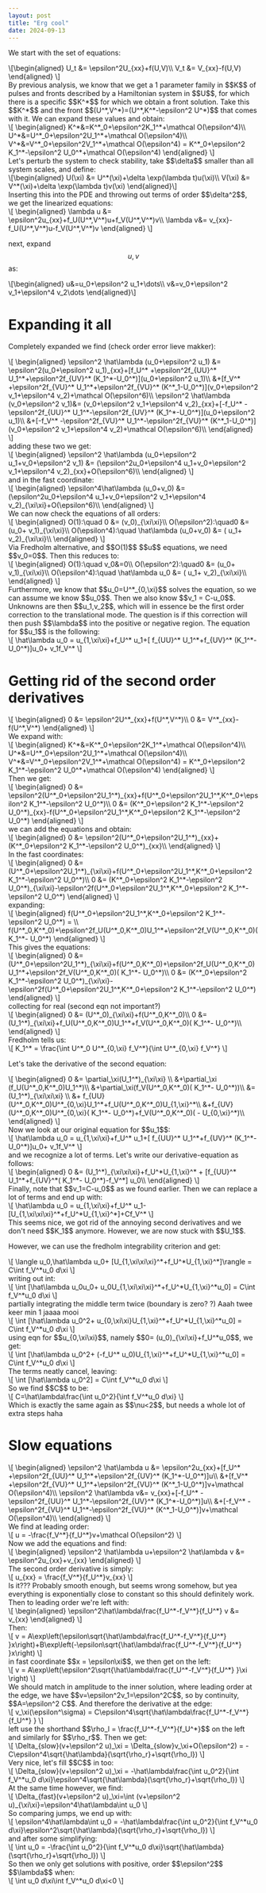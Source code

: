 ```yaml
---
layout: post
title: "Erg cool"
date: 2024-09-13
---
```

We start with the set of equations:
<div>\[\begin{aligned}
U_t &= \epsilon^2U_{xx}+f(U,V)\\
V_t &= V_{xx}-f(U,V)
\end{aligned}
\]</div>
By previous analysis, we know that we get a 1 parameter family in $$K$$ of pulses and fronts described by a Hamiltonian system in $$U$$, for which there is a specific $$K^*$$ for which we obtain a front solution. Take this $$K^*$$ and the front $$(U^*,V^*)=(U^*,K^*-\epsilon^2 U^*)$$ that comes with it. We can expand these values and obtain:
<div>\[
\begin{aligned}
K^*&=K^*_0+\epsilon^2K_1^*+\mathcal O(\epsilon^4)\\
U^*&=U^*_0+\epsilon^2U_1^*+\mathcal O(\epsilon^4)\\
V^*&=V^*_0+\epsilon^2V_1^*+\mathcal O(\epsilon^4) = K^*_0+\epsilon^2 K_1^*-\epsilon^2 U_0^*+\mathcal O(\epsilon^4)
\end{aligned}
\]</div>
Let's perturb the system to check stability, take $$\delta$$ smaller than all system scales, and define:
<div>\[\begin{aligned}
U(\xi) &= U^*(\xi)+\delta \exp(\lambda t)u(\xi)\\
V(\xi) &= V^*(\xi)+\delta \exp(\lambda t)v(\xi)
\end{aligned}\]</div>
Inserting this into the PDE and throwing out terms of order $$\delta^2$$, we get the linearized equations:
<div>\[
\begin{aligned}
\lambda u &= \epsilon^2u_{xx}+f_U(U^*,V^*)u+f_V(U^*,V^*)v\\
\lambda v&= v_{xx}-f_U(U^*,V^*)u-f_V(U^*,V^*)v
\end{aligned}
\]</div>

next, expand $$u,v$$ as:
<div>\[\begin{aligned}
u&=u_0+\epsilon^2 u_1+\dots\\ 
v&=v_0+\epsilon^2 v_1+\epsilon^4 v_2\dots
\end{aligned}\]</div>

# Expanding it all
Completely expanded we find (check order error lieve makker):
<div>\[
\begin{aligned}
\epsilon^2 \hat\lambda (u_0+\epsilon^2 u_1) &= \epsilon^2(u_0+\epsilon^2 u_1)_{xx}+[f_U^* +\epsilon^2f_{UU}^* U_1^*+\epsilon^2f_{UV}^* (K_1^*-U_0^*)](u_0+\epsilon^2 u_1)\\
&+[f_V^* +\epsilon^2f_{VU}^* U_1^*+\epsilon^2f_{VU}^* (K^*_1-U_0^*)](v_0+\epsilon^2 v_1+\epsilon^4 v_2)+\mathcal O(\epsilon^6)\\
\epsilon^2 \hat\lambda (v_0+\epsilon^2 v_1)&= (v_0+\epsilon^2 v_1+\epsilon^4 v_2)_{xx}+[-f_U^* -\epsilon^2f_{UU}^* U_1^*-\epsilon^2f_{UV}^* (K_1^*-U_0^*)](u_0+\epsilon^2 u_1)\\
&+[-f_V^* -\epsilon^2f_{VU}^* U_1^*-\epsilon^2f_{VU}^* (K^*_1-U_0^*)](v_0+\epsilon^2 v_1+\epsilon^4 v_2)+\mathcal O(\epsilon^6)\\
\end{aligned}
\]</div>
adding these two we get:
<div>\[
\begin{aligned}
\epsilon^2 \hat\lambda (u_0+\epsilon^2 u_1+v_0+\epsilon^2 v_1) &= (\epsilon^2u_0+\epsilon^4 u_1+v_0+\epsilon^2 v_1+\epsilon^4 v_2)_{xx}+O(\epsilon^6)\\
\end{aligned}
\]</div>
and in the fast coordinate:
<div>\[
\begin{aligned}
\epsilon^4\hat\lambda (u_0+v_0) &= (\epsilon^2u_0+\epsilon^4 u_1+v_0+\epsilon^2 v_1+\epsilon^4 v_2)_{\xi\xi}+O(\epsilon^6)\\
\end{aligned}
\]</div>
We can now check the equations of all orders:
<div>\[
\begin{aligned}
O(1):\quad 0 &= (v_0)_{\xi\xi}\\
O(\epsilon^2):\quad0 &= (u_0+ v_1)_{\xi\xi}\\
O(\epsilon^4):\quad \hat\lambda (u_0+v_0) &= ( u_1+ v_2)_{\xi\xi}\\
\end{aligned}
\]</div>
Via Fredholm alternative, and $$O(1)$$ $$u$$ equations, we need $$v_0=0$$. Then this reduces to:
<div>\[
\begin{aligned}
O(1):\quad  v_0&=0\\
O(\epsilon^2):\quad0 &= (u_0+ v_1)_{\xi\xi}\\
O(\epsilon^4):\quad \hat\lambda u_0 &= ( u_1+ v_2)_{\xi\xi}\\
\end{aligned}
\]</div>
Furthermore, we know that $$u_0=U^*_{0,\xi}$$ solves the equation, so we can assume we know $$u_0$$. Then we also know $$v_1 = C-u_0$$. Unknowns are then $$u_1,v_2$$, which will in essence be the first order correction to the translational mode. The question is if this correction will then push $$\lambda$$ into the positive or negative region. 
The equation for $$u_1$$ is the following:
<div>\[
\hat\lambda u_0 = u_{1,\xi\xi}+f_U^* u_1+[ f_{UU}^* U_1^*+f_{UV}^* (K_1^*-U_0^*)]u_0+ v_1f_V^*
\]</div>


# Getting rid of the second order derivatives
<div>\[
\begin{aligned}
0 &= \epsilon^2U^*_{xx}+f(U^*,V^*)\\
0 &= V^*_{xx}-f(U^*,V^*)
\end{aligned}
\]</div>
We expand with:
<div>\[
\begin{aligned}
K^*&=K^*_0+\epsilon^2K_1^*+\mathcal O(\epsilon^4)\\
U^*&=U^*_0+\epsilon^2U_1^*+\mathcal O(\epsilon^4)\\
V^*&=V^*_0+\epsilon^2V_1^*+\mathcal O(\epsilon^4) = K^*_0+\epsilon^2 K_1^*-\epsilon^2 U_0^*+\mathcal O(\epsilon^4)
\end{aligned}
\]</div>
Then we get:
<div>\[
\begin{aligned}
0 &= \epsilon^2(U^*_0+\epsilon^2U_1^*)_{xx}+f(U^*_0+\epsilon^2U_1^*,K^*_0+\epsilon^2 K_1^*-\epsilon^2 U_0^*)\\
0 &= (K^*_0+\epsilon^2 K_1^*-\epsilon^2 U_0^*)_{xx}-f(U^*_0+\epsilon^2U_1^*,K^*_0+\epsilon^2 K_1^*-\epsilon^2 U_0^*)
\end{aligned}
\]</div>
we can add the equations and obtain:
<div>\[
\begin{aligned}
0 &= \epsilon^2(U^*_0+\epsilon^2U_1^*)_{xx}+(K^*_0+\epsilon^2 K_1^*-\epsilon^2 U_0^*)_{xx}\\
\end{aligned}
\]</div>
In the fast coordinates:
<div>\[
\begin{aligned}
0 &= (U^*_0+\epsilon^2U_1^*)_{\xi\xi}+f(U^*_0+\epsilon^2U_1^*,K^*_0+\epsilon^2 K_1^*-\epsilon^2 U_0^*)\\
0 &= (K^*_0+\epsilon^2 K_1^*-\epsilon^2 U_0^*)_{\xi\xi}-\epsilon^2f(U^*_0+\epsilon^2U_1^*,K^*_0+\epsilon^2 K_1^*-\epsilon^2 U_0^*)
\end{aligned}
\]</div>
expanding:
<div>\[
\begin{aligned}
f(U^*_0+\epsilon^2U_1^*,K^*_0+\epsilon^2 K_1^*-\epsilon^2 U_0^*) = \\
f(U^*_0,K^*_0)+\epsilon^2f_U(U^*_0,K^*_0)U_1^*+\epsilon^2f_V(U^*_0,K^*_0)( K_1^*- U_0^*)
\end{aligned}
\]</div>
This gives the equations:
<div>\[
\begin{aligned}
0 &= (U^*_0+\epsilon^2U_1^*)_{\xi\xi}+f(U^*_0,K^*_0)+\epsilon^2f_U(U^*_0,K^*_0)U_1^*+\epsilon^2f_V(U^*_0,K^*_0)( K_1^*- U_0^*)\\
0 &= (K^*_0+\epsilon^2 K_1^*-\epsilon^2 U_0^*)_{\xi\xi}-\epsilon^2f(U^*_0+\epsilon^2U_1^*,K^*_0+\epsilon^2 K_1^*-\epsilon^2 U_0^*)
\end{aligned}
\]</div>
collecting for real (second eqn not important?)
<div>\[
\begin{aligned}
0 &= (U^*_0)_{\xi\xi}+f(U^*_0,K^*_0)\\
0 &= (U_1^*)_{\xi\xi}+f_U(U^*_0,K^*_0)U_1^*+f_V(U^*_0,K^*_0)( K_1^*- U_0^*)\\
\end{aligned}
\]</div>
Fredholm tells us:
<div>\[
K_1^*  = \frac{\int U^*_0 U^*_{0,\xi} f_V^*}{\int U^*_{0,\xi} f_V^*}
\]</div>

Let's take the derivative of the second equation:
<div>\[
\begin{aligned}
0 &= \partial_\xi(U_1^*)_{\xi\xi} \\
&+\partial_\xi (f_U(U^*_0,K^*_0)U_1^*)\\
&+\partial_\xi(f_V(U^*_0,K^*_0)( K_1^*- U_0^*))\\
&= (U_1^*)_{\xi\xi\xi} \\
&+ f_{UU}(U^*_0,K^*_0)U^*_{0,\xi}U_1^*+f_U(U^*_0,K^*_0)U_{1,\xi}^*\\
&+f_{UV}(U^*_0,K^*_0)U^*_{0,\xi}( K_1^*- U_0^*)+f_V(U^*_0,K^*_0)( - U_{0,\xi}^*)\\
\end{aligned}
\]</div>
Now we look at our original equation for $$u_1$$:
<div>\[
\hat\lambda u_0 = u_{1,\xi\xi}+f_U^* u_1+[ f_{UU}^* U_1^*+f_{UV}^* (K_1^*-U_0^*)]u_0+ v_1f_V^*
\]</div>
and we recognize a lot of terms. Let's write our derivative-equation as follows:
<div>\[
\begin{aligned}
0 &= (U_1^*)_{\xi\xi\xi}+f_U^*U_{1,\xi}^* + [f_{UU}^* U_1^*+f_{UV}^*( K_1^*- U_0^*)-f_V^*] u_0\\
\end{aligned}
\]</div>
Finally, note that $$v_1=C-u_0$$ as we found earlier. Then we can replace a lot of terms and end up with:
<div>\[
\hat\lambda u_0 = u_{1,\xi\xi}+f_U^* u_1-[U_{1,\xi\xi\xi}^*+f_U^*U_{1,\xi}^*]+Cf_V^*
\]</div>
This seems nice, we got rid of the annoying second derivatives and we don't need $$K_1$$ anymore. However, we are now stuck with $$U_1$$. 

However, we can use the fredholm integrability criterion and get:
<div>\[
\langle u_0,\hat\lambda u_0+ [U_{1,\xi\xi\xi}^*+f_U^*U_{1,\xi}^*]\rangle = C\int f_V^*u_0 d\xi
\]</div>
writing out int:
<div>\[
\int [\hat\lambda u_0u_0+ u_0U_{1,\xi\xi\xi}^*+f_U^*U_{1,\xi}^*u_0] = C\int f_V^*u_0 d\xi
\]</div>
partially integrating the middle term twice (boundary is zero? ?) Aaah twee keer min 1 jaaaa mooi
<div>\[
\int [\hat\lambda u_0^2+ u_{0,\xi\xi}U_{1,\xi}^*+f_U^*U_{1,\xi}^*u_0] = C\int f_V^*u_0 d\xi
\]</div>
using eqn for $$u_{0,\xi\xi}$$, namely $$0= (u_0)_{\xi\xi}+f_U^*u_0$$, we get:
<div>\[
\int [\hat\lambda u_0^2+ (-f_U^* u_0)U_{1,\xi}^*+f_U^*U_{1,\xi}^*u_0] = C\int f_V^*u_0 d\xi
\]</div>
The terms neatly cancel, leaving:
<div>\[
\int [\hat\lambda u_0^2] = C\int f_V^*u_0 d\xi
\]</div>
So we find $$C$$ to be:
<div>\[
C=\hat\lambda\frac{\int  u_0^2}{\int f_V^*u_0 d\xi} 
\]</div>
Which is exactly the same again as $$\nu<2$$, but needs a whole lot of extra steps haha

# Slow equations
<div>\[
\begin{aligned}
\epsilon^2 \hat\lambda u &= \epsilon^2u_{xx}+[f_U^* +\epsilon^2f_{UU}^* U_1^*+\epsilon^2f_{UV}^* (K_1^*-U_0^*)]u\\
&+[f_V^* +\epsilon^2f_{VU}^* U_1^*+\epsilon^2f_{VU}^* (K^*_1-U_0^*)]v+\mathcal O(\epsilon^4)\\
\epsilon^2 \hat\lambda v&= v_{xx}+[-f_U^* -\epsilon^2f_{UU}^* U_1^*-\epsilon^2f_{UV}^* (K_1^*-U_0^*)]u\\
&+[-f_V^* -\epsilon^2f_{VU}^* U_1^*-\epsilon^2f_{VU}^* (K^*_1-U_0^*)]v+\mathcal O(\epsilon^4)\\
\end{aligned}
\]</div>
We find at leading order:
<div>\[
u = -\frac{f_V^*}{f_U^*}v+\mathcal O(\epsilon^2)
\]</div>
Now we add the equations and find:
<div>\[
\begin{aligned}
\epsilon^2 \hat\lambda u+\epsilon^2 \hat\lambda v &= \epsilon^2u_{xx}+v_{xx}
\end{aligned}
\]</div>
The second order derivative is simply:
<div>\[
u_{xx} = \frac{f_V^*}{f_U^*}v_{xx}
\]</div>
Is it??? Probably smooth enough, but seems wrong somehow, but yea everything is exponentially close to constant so this should definitely work.
Then to leading order we're left with:
<div>\[
\begin{aligned}
\epsilon^2\hat\lambda\frac{f_U^*-f_V^*}{f_U^*}  v &= v_{xx}
\end{aligned}
\]</div>
Then:
<div>\[
v = A\exp\left(\epsilon\sqrt{\hat\lambda\frac{f_U^*-f_V^*}{f_U^*} }x\right)+B\exp\left(-\epsilon\sqrt{\hat\lambda\frac{f_U^*-f_V^*}{f_U^*} }x\right)
\]</div>
in fast coordinate $$x = \epsilon\xi$$, we then get on the left:
<div>\[
v = A\exp\left(\epsilon^2\sqrt{\hat\lambda\frac{f_U^*-f_V^*}{f_U^*} }\xi \right)
\]</div>
We should match in amplitude to the inner solution, where leading order at the edge, we have $$v=\epsilon^2v_1=\epsilon^2C$$, so by continuity, $$A=\epsilon^2 C$$. And therefore the derivative at the edge:
<div>\[
v_\xi(\epsilon^\sigma) = C\epsilon^4\sqrt{\hat\lambda\frac{f_U^*-f_V^*}{f_U^*} }
\]</div>
left use the shorthand $$\rho_l = \frac{f_U^*-f_V^*}{f_U^*}$$ on the left and similarly for $$\rho_r$$. Then we get:
<div>\[
\Delta_{slow}(v+\epsilon^2 u)_\xi = \Delta_{slow}v_\xi+O(\epsilon^2) = -C\epsilon^4\sqrt{\hat\lambda}(\sqrt{\rho_r}+\sqrt{\rho_l})
\]</div>
Very nice, let's fill $$C$$ in too:
<div>\[
\Delta_{slow}(v+\epsilon^2 u)_\xi = -\hat\lambda\frac{\int  u_0^2}{\int f_V^*u_0 d\xi}\epsilon^4\sqrt{\hat\lambda}(\sqrt{\rho_r}+\sqrt{\rho_l}) 
\]</div>
At the same time however, we find:
<div>\[
\Delta_{fast}(v+\epsilon^2 u)_\xi=\int (v+\epsilon^2 u)_{\xi\xi}=\epsilon^4\hat\lambda\int u_0 
\]</div>
So comparing jumps, we end up with:
<div>\[
\epsilon^4\hat\lambda\int u_0  = -\hat\lambda\frac{\int  u_0^2}{\int f_V^*u_0 d\xi}\epsilon^2\sqrt{\hat\lambda}(\sqrt{\rho_r}+\sqrt{\rho_l}) 
\]</div>
and after some simplifying:
<div>\[
\int u_0  = -\frac{\int  u_0^2}{\int f_V^*u_0 d\xi}\sqrt{\hat\lambda}(\sqrt{\rho_r}+\sqrt{\rho_l}) 
\]</div>
So then we only get solutions with positive, order $$\epsilon^2$$ $$\lambda$$ when:
<div>\[
\int u_0 d\xi\int f_V^*u_0 d\xi<0
\]</div>
